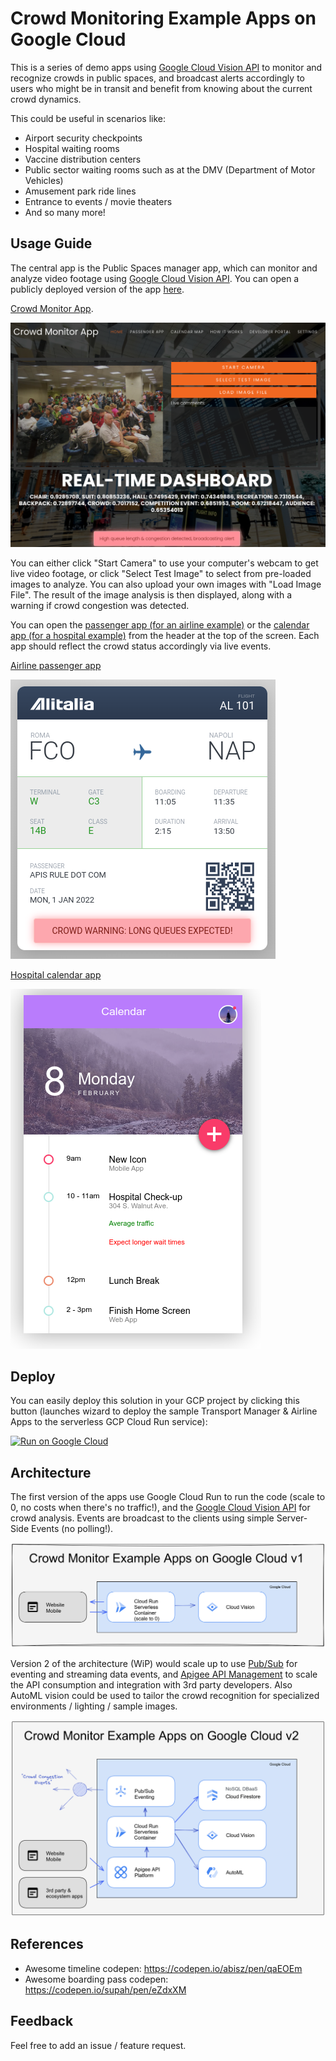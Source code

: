 # Crowd Monitoring Example Apps on Google Cloud

This is a series of demo apps using [Google Cloud Vision API](https://cloud.google.com/vision) to monitor and recognize crowds in public spaces, and broadcast alerts accordingly to users who might be in transit and benefit from knowing about the current crowd dynamics.

This could be useful in scenarios like:
* Airport security checkpoints
* Hospital waiting rooms
* Vaccine distribution centers
* Public sector waiting rooms such as at the DMV (Department of Motor Vehicles)
* Amusement park ride lines
* Entrance to events / movie theaters
* And so many more!

## Usage Guide

The central app is the Public Spaces manager app, which can monitor and analyze video footage using [Google Cloud Vision API](https://cloud.google.com/vision). You can open a publicly deployed version of the app [here](https://crowds.tinyapps.cloud/apps/manager).

[Crowd Monitor App](https://crowds.tinyapps.cloud/apps/manager).

![Public Spaces manager app](img/manager.png)

You can either click "Start Camera" to use your computer's webcam to get live video footage, or click "Select Test Image" to select from pre-loaded images to analyze. You can also upload your own images with "Load Image File". The result of the image analysis is then displayed, along with a warning if crowd congestion was detected.

You can open the [passenger app (for an airline example)](https://crowds.tinyapps.cloud/apps/passenger) or the [calendar app (for a hospital example)](https://crowds.tinyapps.cloud/apps/calendar) from the header at the top of the screen. Each app should reflect the crowd status accordingly via live events.

[Airline passenger app](https://crowds.tinyapps.cloud/apps/passenger)

![Passenger app](img/passenger.png)

[Hospital calendar app](https://crowds.tinyapps.cloud/apps/calendar)

![Calendar app](img/calendar.png)

## Deploy
You can easily deploy this solution in your GCP project by clicking this button (launches wizard to deploy the sample Transport Manager & Airline Apps to the serverless GCP Cloud Run service):

[![Run on Google Cloud](https://deploy.cloud.run/button.svg)](https://deploy.cloud.run?dir=service)

## Architecture

The first version of the apps use Google Cloud Run to run the code (scale to 0, no costs when there's no traffic!), and the [Google Cloud Vision API](https://cloud.google.com/vision) for crowd analysis. Events are broadcast to the clients using simple Server-Side Events (no polling!).

![Architecture diagram v1](img/architecture_1.png)

Version 2 of the architecture (WiP) would scale up to use [Pub/Sub](https://cloud.google.com/pubsub) for eventing and streaming data events, and [Apigee API Management](https://cloud.google.com/apigee) to scale the API consumption and integration with 3rd party developers. Also AutoML vision could be used to tailor the crowd recognition for specialized environments / lighting / sample images.

![Architecture diagram v2](img/architecture_2.png)

## References
- Awesome timeline codepen: https://codepen.io/abisz/pen/qaEOEm
- Awesome boarding pass codepen: https://codepen.io/supah/pen/eZdxXM

## Feedback

Feel free to add an issue / feature request.
